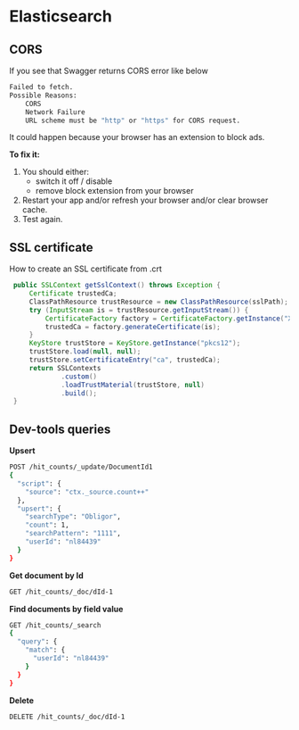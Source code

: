 # Elasticsearch

## CORS 
If you see that Swagger returns CORS error like below
```bash
Failed to fetch. 
Possible Reasons: 
    CORS 
    Network Failure 
    URL scheme must be "http" or "https" for CORS request.
```
It could happen because your browser has an extension to block ads.

<b>To fix it:</b>
1. You should either:
   * switch it off / disable
   * remove block extension from your browser
2. Restart your app and/or refresh your browser and/or clear browser cache.
3. Test again.

## SSL certificate

How to create an SSL certificate from .crt

```java
 public SSLContext getSslContext() throws Exception {
     Certificate trustedCa;
     ClassPathResource trustResource = new ClassPathResource(sslPath);
     try (InputStream is = trustResource.getInputStream()) {
         CertificateFactory factory = CertificateFactory.getInstance("X.509");
         trustedCa = factory.generateCertificate(is);
     }
     KeyStore trustStore = KeyStore.getInstance("pkcs12");
     trustStore.load(null, null);
     trustStore.setCertificateEntry("ca", trustedCa);
     return SSLContexts
             .custom()
             .loadTrustMaterial(trustStore, null)
             .build();
 }
```

## Dev-tools queries

<b>Upsert</b>
```bash
POST /hit_counts/_update/DocumentId1
{
  "script": {
    "source": "ctx._source.count++"
  },
  "upsert": {
    "searchType": "Obligor",
    "count": 1,
    "searchPattern": "1111",
    "userId": "nl84439"
  }
}
```

<b>Get document by Id</b>
```bash
GET /hit_counts/_doc/dId-1
```

<b>Find documents by field value</b>
```bash
GET /hit_counts/_search
{
  "query": {
    "match": {
      "userId": "nl84439"
    }
  }
}
```

<b>Delete</b>
```bash
DELETE /hit_counts/_doc/dId-1
```

